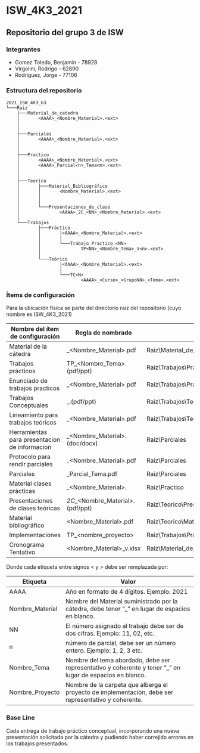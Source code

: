 # ISW_4K3_2021
## Repositorio del grupo 3 de ISW

### Integrantes
- Gomez Toledo, Benjamín - 78928
- Virgolini, Rodrigo - 62890
- Rodriguez, Jorge - 77106

### Estructura del repositorio 
```
2021_ISW_4K3_G3
└───Raiz
    ├───Material_de_catedra
    │       <AAAA>_<Nombre_Material>.<ext>
    │
    │       
    ├───Parciales
    │       <AAAA>_<Nombre_Material>.<ext>
    │
    │
    ├───Practico
    │       <AAAA>_<Nombre_Material>.<ext>
    │       <AAAA>_Parcial<n>_Tema<m>.<ext>
    │       
    │
    ├───Teorico
    │       ├───Material_Bibliográfico
    │       │       <Nombre_Material>.<ext>
    │       │
    │       │
    │       └───Presentaciones_de_clase
    │               <AAAA>_2C_<NN>_<Nombre_Material>.<ext>
    │
    └───Trabajos
            ├───Práctico
            │       │<AAAA>_<Nombre_Material>.<ext>
            │       │
            │       └───Trabajo_Practico_<NN>
            │               TP<NN>_<Nombre_Tema>_V<n>.<ext>
            │
            └───Teórico
                    │<AAAA>_<Nombre_Material>.<ext>
                    │
                    └───TC<N>
                            <AAAA>_<Curso>_<GrupoNN>_<Tema>.<ext>

```

### Ítems de configuración 
Para la ubicación física se parte del directorio raíz del repositorio (cuyo nombre es ISW_4K3_2021)

| Nombre del ítem de configuración  		| Regla de nombrado                          	| Ubicación física              				|
|-----------------------------------------------|-----------------------------------------------|---------------------------------------------------------------|
| Material de la cátedra            		| <AAAA>_<Nombre_Material>.pdf          	| Raiz\Material_de_catedra              			|
| Trabajos prácticos                    	| TP<NN>_<Nombre_Tema>.(pdf/ppt) 	        | Raiz\Trabajos\Práctico\Trabajo_Practico_<NN>  		|
| Enunciado de trabajos practicos       	| <AAAA>_<Nombre_Material>.pdf                  | Raiz\Trabajos\Práctico\                   			|
| Trabajos Conceptuales	        		| <AAAA>_<Curso>_<GrupoNN>_<Tema>.(pdf/ppt)     | Raiz\Trabajos\Teórico\TC<N>                  			|
| Lineamiento para trabajos teóricos    	| <AAAA>_<Nombre_Material>.pdf               	| Raiz\Trabajos\Teórico                   			|
| Herramientas para presentacion de informacion | <AAAA>_<Nombre_Material>.(doc/docx)         	| Raiz\Parciales                 				|
| Protocolo para rendir parciales               | <AAAA>_<Nombre_Material>.pdf		        | Raiz\Parciales       						|
| Parciales 					| <AAAA>_Parcial<n>_Tema<m>.pdf             	| Raiz\Parciales      						|
| Material clases prácticas   			| <AAAA>_<Nombre_Material>.<ext>                | Raiz\Practico      						|
| Presentaciones de clases teóricas             | <AAAA>_2C_<NN>_<Nombre_Material>.(pdf/ppt)    | Raiz\Teorico\Presentaciones_de_clase    			|
| Material bibliográfico            	 	| <Nombre_Material>.pdf            	    	| Raiz\Teorico\Material_bilbiografico 	    			|
| Implementaciones	            	 	| TP<NN>_<nombre_proyecto>            	    	| Raiz\Trabajos\Practico\Trabajo_Practico_<NN>\Implementacion	|	    			
| Cronograma Tentativo            	 	| <AAAA>_<Curso>_<Nombre_Material>_v<N>.xlsx    | Raiz\Material_de_catedra 	    				|

Donde cada etiqueta entre signos < y > debe ser remplazada por:

| Etiqueta		| Valor                          										| 
|-----------------------|---------------------------------------------------------------------------------------------------------------|
| AAAA			| Año en formato de 4 dígitos. Ejemplo: 2021    								| 
| Nombre_Material	| Nombre del Material suministrado por la cátedra, debe tener “_” en lugar de espacios en blanco.  	        |
| NN			| El número asignado al trabajo debe ser de dos cifras. Ejemplo: 11, 02, etc.                   		|
| n			| número de parcial, debe ser un número entero. Ejemplo: 1, 2, 3 etc.                   			|
| Nombre_Tema		| Nombre del tema abordado, debe ser representativo y coherente y tener “_” en lugar de espacios en blanco.     |              			
| Nombre_Proyecto	| Nombre de la carpeta que alberga el proyecto de implementación, debe ser representativo y coherente.		|

	
### Base Line
Cada entrega de trabajo práctico conceptual, incorporando una nueva presentación solicitada por la cátedra y pudiendo haber correjido errores en los trabajos presentados. 